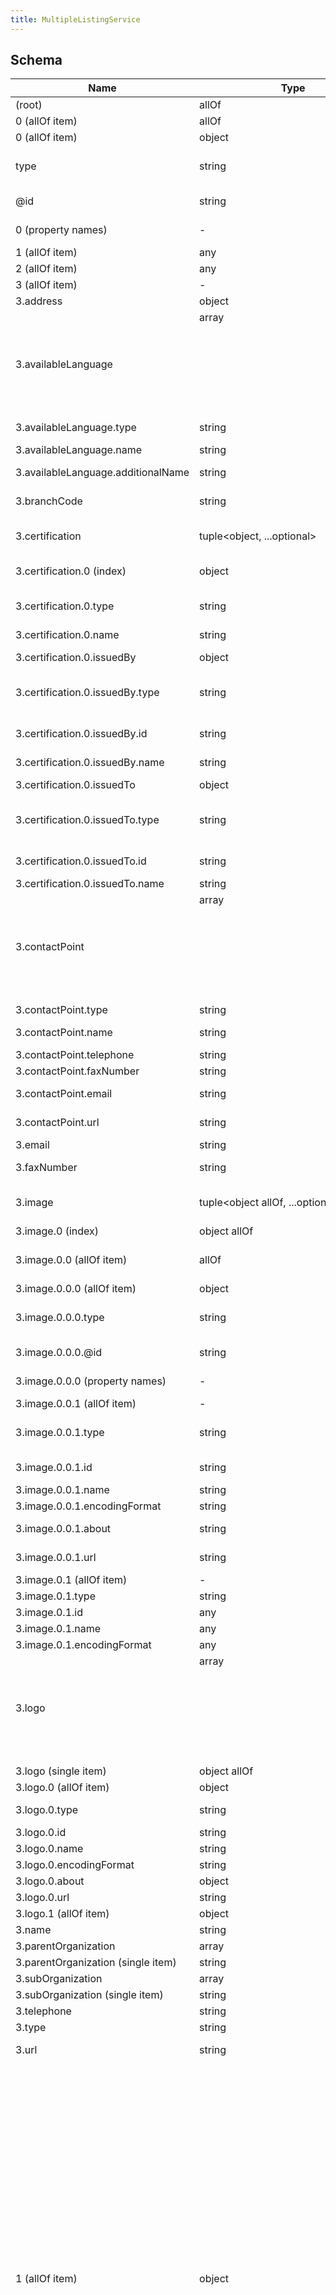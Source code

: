 ```yaml
---
title: MultipleListingService
---
```

## Schema

| Name | Type | Description |
|---|---|---|
| (root) | allOf | - |
| 0 (allOf item) | allOf | - |
| 0 (allOf item) | object | - |
| type | string | The item type (Linked-Data @type) pattern (`^[A-Z][a-zA-Z0-9]+$`) |
| @id | string | the liked data uri for the Thing format (`uri`) |
| 0 (property names) | - |  pattern (`^[a-z@$][a-zA-Z0-9-_]+$`) |
| 1 (allOf item) | any | - |
| 2 (allOf item) | any | - |
| 3 (allOf item) | - | - |
| 3.address | object | A physical address. |
| 3.availableLanguage | array<object> | Please use one of the language codes from the IETF BCP 47 standard. |
| 3.availableLanguage.type | string | const (`"Language"`)  |
| 3.availableLanguage.name | string | the display name of the language |
| 3.availableLanguage.additionalName | string | BCP 47 language code |
| 3.branchCode | string | A short textual code that uniquely identifies a place of business. |
| 3.certification | tuple<object, ...optional<any>> | certifications granted to a person or organization |
| 3.certification.0 (index) | object | A certification issued by an organization to an individual or business. |
| 3.certification.0.type | string | allowed (`"Certification"`) Certification |
| 3.certification.0.name | string | the name of the Certification |
| 3.certification.0.issuedBy | object | the issuing authority |
| 3.certification.0.issuedBy.type | string | allowed (`"RealEstateOrganization"`) The item type (Linked-Data @type) |
| 3.certification.0.issuedBy.id | string | Linked-Data URI (@id) format (`uri`) |
| 3.certification.0.issuedBy.name | string | name of the issuing organization |
| 3.certification.0.issuedTo | object | the subject |
| 3.certification.0.issuedTo.type | string | allowed (`"RealEstateAgent"`) The item type (Linked-Data @type) |
| 3.certification.0.issuedTo.id | string | Linked-Data URI (@id) format (`uri`) |
| 3.certification.0.issuedTo.name | string | the name of the item |
| 3.contactPoint | array<object> | a named point of contact - telephone, email, faxNumber, and/or url for the entity |
| 3.contactPoint.type | string | const (`"ContactPoint"`)  |
| 3.contactPoint.name | string | a label for the contactPoint, i.e. 'Work', or 'Home' |
| 3.contactPoint.telephone | string | - |
| 3.contactPoint.faxNumber | string | - |
| 3.contactPoint.email | string | an email address for the item. format (`email`) |
| 3.contactPoint.url | string | primary URL for the item. format (`uri`) |
| 3.email | string |  format (`email`) |
| 3.faxNumber | string | Do people still use fax machines? |
| 3.image | tuple<object allOf, ...optional<any>> | an ImageObject or URI reference to an image on the web. |
| 3.image.0 (index) | object allOf | - |
| 3.image.0.0 (allOf item) | allOf | an image, video or document availble for download |
| 3.image.0.0.0 (allOf item) | object | - |
| 3.image.0.0.0.type | string | The item type (Linked-Data @type) pattern (`^[A-Z][a-zA-Z0-9]+$`) |
| 3.image.0.0.0.@id | string | the liked data uri for the Thing format (`uri`) |
| 3.image.0.0.0 (property names) | - |  pattern (`^[a-z@$][a-zA-Z0-9-_]+$`) |
| 3.image.0.0.1 (allOf item) | - | - |
| 3.image.0.0.1.type | string | allowed (`"MediaObject"`, `"ImageObject"`, `"DigitalDocument"`)  |
| 3.image.0.0.1.id | string | the URL to access the item. format (`uri`) |
| 3.image.0.0.1.name | string | the file name of the object. |
| 3.image.0.0.1.encodingFormat | string | MIME type |
| 3.image.0.0.1.about | string | URI to the subject of the image or logo format (`uri`) |
| 3.image.0.0.1.url | string | URL of the image content format (`uri`) |
| 3.image.0.1 (allOf item) | - | - |
| 3.image.0.1.type | string | allowed (`"ImageObject"`)  |
| 3.image.0.1.id | any | - |
| 3.image.0.1.name | any | - |
| 3.image.0.1.encodingFormat | any | - |
| 3.logo | array<object allOf> | a logo associated with the organization. |
| 3.logo (single item) | object allOf | - |
| 3.logo.0 (allOf item) | object | an electronic file. |
| 3.logo.0.type | string | allowed (`"DigitalDocument"`)  |
| 3.logo.0.id | string | - |
| 3.logo.0.name | string | document name or title |
| 3.logo.0.encodingFormat | string | [ISO Media Type](https://www.iana.org/assignments/media-types/media-types.xhtml) |
| 3.logo.0.about | object | subject of the Document |
| 3.logo.0.url | string | public URL of the object |
| 3.logo.1 (allOf item) | object | an associated logo |
| 3.name | string | Name or DBA. |
| 3.parentOrganization | array<string> | - |
| 3.parentOrganization (single item) | string |  format (`uri`) |
| 3.subOrganization | array<string> | a child organization |
| 3.subOrganization (single item) | string |  format (`uri`) |
| 3.telephone | string | Primary phone number. |
| 3.type | string | allowed (`"Organization"`)  |
| 3.url | string | primary website/url for the entity. format (`uri`) |
| 1 (allOf item) | object | A multiple listing service (MLS, also multiple listing system or multiple listings service) is a suite of services that real estate brokers use to establish contractual offers of compensation (among brokers) and accumulate and disseminate information to enable appraisals. A multiple listing service's database and software is used by real estate brokers in real estate (or aircraft broker[1] in other industries for example), representing sellers under a listing contract to widely share information about properties with other brokers who may represent potential buyers or wish to work with a seller's broker in finding a buyer for the property or asset. The listing data stored in a multiple listing service's database is the proprietary information of the broker who has obtained a listing agreement with a property's seller. |
| 1.type | string | allowed (`"MultipleListingService"`)  |
| 1.identifier | object | identifier assigned to a contact by the vendor who originally created the contact |

## Example



```json
{
  "type": "MultipleListingService",
  "@id": "http://example.com",
  "address": {
    "type": "PostalAddress",
    "name": "Home",
    "addressCountry": "USA",
    "addressCounty": "Gotham County",
    "addressLocality": "Gotham City",
    "addressRegion": "New Jersey",
    "addressSubdivision": "Gotham Heights",
    "postalCode": "10010",
    "postOfficeBoxNumber": "Box 1234",
    "streetAddress": "1007 Mountain Gate Rd"
  },
  "availableLanguage": [
    {
      "type": "Language",
      "name": "English",
      "additionalName": "en-us"
    }
  ],
  "branchCode": "for BHHS profile events, see additionalProperty.OfficeId",
  "certification": [
    {
      "type": "Certification",
      "name": "e-Agent Certified",
      "issuedBy": {
        "type": "RealEstateOrganization",
        "id": "https://example.com/profile/card#me",
        "name": "Gotham City Real Estate"
      },
      "issuedTo": {
        "type": "RealEstateAgent",
        "id": "http://example.com",
        "name": "string"
      }
    }
  ],
  "contactPoint": [
    {
      "type": "ContactPoint",
      "name": "Work",
      "telephone": "555-555-5555",
      "faxNumber": "555-555-5555",
      "email": "bob@example.com",
      "url": "https://www.facebook.com/hallandoates"
    }
  ],
  "email": "user@example.com",
  "faxNumber": "string",
  "image": [
    {
      "type": "ImageObject",
      "@id": "http://example.com",
      "id": "http://user.example.com/public/logo/image.jpg",
      "name": "image.jpg",
      "encodingFormat": "image/jpeg",
      "about": "http://user.example.com/profile/card#me",
      "url": "http://user.example.com/public/profile/image.jpg"
    }
  ],
  "logo": [
    {
      "type": "DigitalDocument",
      "id": "http://user.example.com/public/logo/archive.zip",
      "name": "archive.zip",
      "encodingFormat": "application/zip",
      "about": {
        "type": "RealEstateTransaction",
        "identifier": {
          "bmsTransactionId": "xxxx"
        }
      },
      "url": "https://example.com"
    }
  ],
  "name": "MLSListings",
  "parentOrganization": [
    "http://example.com"
  ],
  "subOrganization": [
    "http://org.example.com/profile/card#me"
  ],
  "telephone": "+15558675309",
  "url": "http://example.com",
  "identifier": {
    "resoouid": "M00000101",
    "bhhsmlsid": "xxxxxx"
  }
}
```
